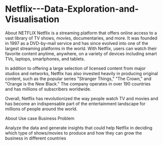 # Netflix---Data-Exploration-and-Visualisation

About NETFLIX
Netflix is a streaming platform that offers online access to a vast library of TV shows, movies, documentaries, and more. It was founded in 1997 as a DVD-by-mail service and has since evolved into one of the largest streaming platforms in the world. With Netflix, users can watch their favorite content anytime, anywhere, on a variety of devices including smart TVs, laptops, smartphones, and tablets.

In addition to offering a large selection of licensed content from major studios and networks, Netflix has also invested heavily in producing original content, such as the popular series "Stranger Things," "The Crown," and "Orange is the New Black." The company operates in over 190 countries and has millions of subscribers worldwide.

Overall, Netflix has revolutionized the way people watch TV and movies and has become an indispensable part of the entertainment landscape for millions of people around the world.

About Use case
Business Problem

Analyze the data and generate insights that could help Netflix in deciding which type of shows/movies to produce and how they can grow the business in different countries
